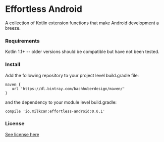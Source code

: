 # Effortless Android
A collection of Kotlin extension functions that make Android development a breeze.

### Requirements
Kotlin 1.1+ -- older versions should be compatible but have not been tested.

### Install
Add the following repository to your project level build.gradle file:
```
maven {
   url 'https://dl.bintray.com/bachhuberdesign/maven/'
}
```

and the dependency to your module level build.gradle:
```
compile 'io.milkcan:effortless-android:0.0.1'
```

### License
[See license here](https://github.com/bachhuberdesign/effortless-android/blob/master/LICENSE)
